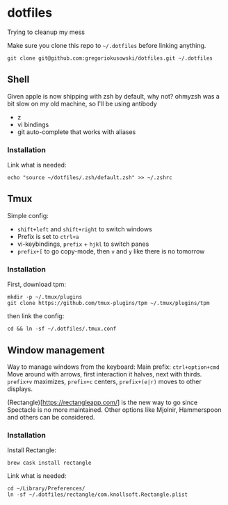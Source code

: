# dotfiles

Trying to cleanup my mess

Make sure you clone this repo to `~/.dotfiles` before linking anything.

```
git clone git@github.com:gregoriokusowski/dotfiles.git ~/.dotfiles
```

## Shell

Given apple is now shipping with zsh by default, why not?
ohmyzsh was a bit slow on my old machine, so I'll be using antibody

* z
* vi bindings
* git auto-complete that works with aliases

### Installation

Link what is needed:

```
echo "source ~/dotfiles/.zsh/default.zsh" >> ~/.zshrc
```

## Tmux

Simple config:

* `shift+left` and `shift+right` to switch windows
* Prefix is set to `ctrl+a`
* vi-keybindings, `prefix` + `hjkl` to switch panes
* `prefix+[` to go copy-mode, then `v` and `y` like there is no tomorrow

### Installation

First, download tpm:

```
mkdir -p ~/.tmux/plugins
git clone https://github.com/tmux-plugins/tpm ~/.tmux/plugins/tpm
```

then link the config:

```
cd && ln -sf ~/.dotfiles/.tmux.conf
```

## Window management

Way to manage windows from the keyboard:
Main prefix: `ctrl+option+cmd`
Move around with arrows, first interaction it halves, next with thirds.
`prefix+v` maximizes, `prefix+c` centers, `prefix+(e|r)` moves to other displays.

(Rectangle)[https://rectangleapp.com/] is the new way to go since Spectacle is no more maintained.
Other options like Mjolnir, Hammerspoon and others can be considered.

### Installation

Install Rectangle:

```
brew cask install rectangle
```

Link what is needed:

```
cd ~/Library/Preferences/
ln -sf ~/.dotfiles/rectangle/com.knollsoft.Rectangle.plist
```
